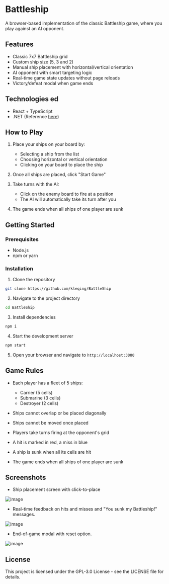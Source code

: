 # Battleship

A browser-based implementation of the classic Battleship game, where you play against an AI opponent.

## Features

- Classic 7x7 Battleship grid
- Custom ship size (5, 3 and 2)
- Manual ship placement with horizontal/vertical orientation
- AI opponent with smart targeting logic
- Real-time game state updates without page reloads
- Victory/defeat modal when game ends

## Technologies ed

- React + TypeScript
- .NET (Reference [here](https://github.com/kleqing/BattleShip/tree/back-end))

## How to Play

1. Place your ships on your board by:
   - Selecting a ship from the list
   - Choosing horizontal or vertical orientation
   - Clicking on your board to place the ship

2. Once all ships are placed, click "Start Game"

3. Take turns with the AI:
   - Click on the enemy board to fire at a position
   - The AI will automatically take its turn after you

4. The game ends when all ships of one player are sunk

## Getting Started

### Prerequisites

- Node.js 
- npm or yarn

### Installation

1. Clone the repository
```bash
git clone https://github.com/kleqing/BattleShip
```

2. Navigate to the project directory
```bash
cd BattleShip
```

3. Install dependencies
```bash
npm i
```

4. Start the development server
```bash
npm start
```

5. Open your browser and navigate to `http://localhost:3000`

## Game Rules

- Each player has a fleet of 5 ships:
  - Carrier (5 cells)
  - Submarine (3 cells)
  - Destroyer (2 cells)

- Ships cannot overlap or be placed diagonally
- Ships cannot be moved once placed
- Players take turns firing at the opponent's grid
- A hit is marked in red, a miss in blue
- A ship is sunk when all its cells are hit
- The game ends when all ships of one player are sunk

## Screenshots

- Ship placement screen with click-to-place
  
![image](https://github.com/user-attachments/assets/e4cfd3e7-14f4-4754-b7e5-ec9c4cc39d19)

- Real-time feedback on hits and misses and "You sunk my Battleship!" messages.
  
![image](https://github.com/user-attachments/assets/1e10c215-62ae-4571-90f6-2459fe356ea5)

- End-of-game modal with reset option.
  
![image](https://github.com/user-attachments/assets/29f9f651-4dcc-40f5-8032-0f6b1941d2dc)

## License

This project is licensed under the  GPL-3.0 License - see the LICENSE file for details.

